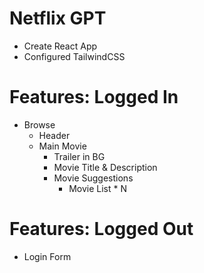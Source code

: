 # Netflix GPT

- Create React App
- Configured TailwindCSS

# Features: Logged In

- Browse
  - Header
  - Main Movie
    - Trailer in BG
    - Movie Title & Description
    - Movie Suggestions
      - Movie List \* N

# Features: Logged Out

- Login Form
